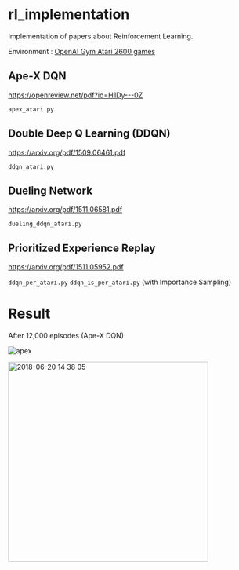 # rl_implementation

Implementation of papers about Reinforcement Learning.

Environment : 
[OpenAI Gym Atari 2600 games](https://gym.openai.com/envs/#atari)

## Ape-X DQN
https://openreview.net/pdf?id=H1Dy---0Z

`apex_atari.py`

## Double Deep Q Learning (DDQN)
https://arxiv.org/pdf/1509.06461.pdf

`ddqn_atari.py`

## Dueling Network
https://arxiv.org/pdf/1511.06581.pdf

`dueling_ddqn_atari.py`

## Prioritized Experience Replay
https://arxiv.org/pdf/1511.05952.pdf

`ddqn_per_atari.py`
`ddqn_is_per_atari.py`
(with Importance Sampling)

# Result
After 12,000 episodes (Ape-X DQN)

![apex](https://user-images.githubusercontent.com/39490801/42048593-abbf5fa0-7b3e-11e8-9301-8690b24edc50.gif)

<img width="408" alt="2018-06-20 14 38 05" src="https://user-images.githubusercontent.com/39490801/41701914-33c704a6-7569-11e8-9952-6f1884965b57.png">
